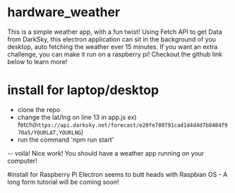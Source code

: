 # hardware_weather

This is a simple weather app, with a fun twist! Using Fetch API to get Data from DarkSky, this electron application can sit in the
background of you desktop, auto fetching the weather ever 15 minutes. If you want an extra challenge, you can make it run on a 
raspberry pi! Checkout the github link below to learn more!

# install for laptop/desktop
- clone the repo
- change the lat/lng on line 13 in app.js
  ex) fetch(`https://api.darksky.net/forecast/e20fe780791cad1d4d4d7b8484f970a5/YOURLAT,YOURLNG`)
- run the command 'npm run start'

-- voilà! Nice work! You should have a weather app running on your computer!

#install for Raspberry Pi
Electron seems to butt heads with Raspbian OS - A long form tutorial will be coming soon!
